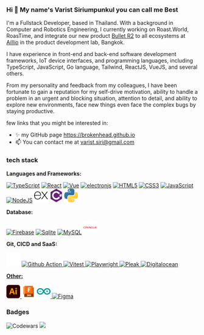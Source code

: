 ### Hi 👋 My name's Varist Siriumpunkul you can call me Best

I'm a Fullstack Developer, based in Thailand. With a background in Computer and Robotics Engineering, I currently working on Roast.World, RoasTime, and integrate our new product [Bullet R2](https://aillio.com/?page_id=36927) to all ecosystems at [Aillio](https://aillio.com/) in the product development lab, Bangkok.

I have experience in front-end and back-end software development frameworks, IoT device interfaces, and programming languages, including TypeScript, JavaScript, Go language, Tailwind, ReactJS, VueJS, and several others.

From my personality and feedback from my colleagues, I have been fortunate to gain a reputation for my self-drive motivation, ability to handle a problem in an urgent and blocking situation, attention to detail, and ability to explore new environments, face new things even face the complex bugs by staying productive.

few links that you might be interested in:
- ✨ my GitHub page https://brokenhead.github.io
- 📫 You can contact me at varist.siri@gmail.com
  
### tech stack

**Languages and Frameworks:**
<p align="left">
<a href="https://www.typescriptlang.org/" target="_blank" rel="noreferrer"><img src="https://raw.githubusercontent.com/danielcranney/readme-generator/main/public/icons/skills/typescript-colored.svg" width="36" height="36" alt="TypeScript" /></a>  
<a href="https://reactjs.org/" target="_blank" rel="noreferrer"><img src="https://raw.githubusercontent.com/danielcranney/readme-generator/main/public/icons/skills/react-colored.svg" width="36" height="36" alt="React" /></a>
<a href="https://vuejs.org/" target="_blank" rel="noreferrer"><img src="https://raw.githubusercontent.com/danielcranney/profileme-dev/refs/heads/main/public/icons/skills/vuejs-colored.svg" width="36" height="36" alt="Vue" /></a>
<a href="https://www.electronjs.org/" target="_blank" rel="noreferrer"><img src="https://github.com/user-attachments/assets/b6bf4506-012d-4def-984b-ef03231a9bd7" width="36" height="36" alt="electronjs" /></a>
<a href="https://developer.mozilla.org/en-US/docs/Glossary/HTML5" target="_blank" rel="noreferrer"><img src="https://raw.githubusercontent.com/danielcranney/readme-generator/main/public/icons/skills/html5-colored.svg" width="36" height="36" alt="HTML5" /></a>
<a href="https://www.w3.org/TR/CSS/#css" target="_blank" rel="noreferrer"><img src="https://raw.githubusercontent.com/danielcranney/readme-generator/main/public/icons/skills/css3-colored.svg" width="36" height="36" alt="CSS3" /></a>
<a href="https://developer.mozilla.org/en-US/docs/Web/JavaScript" target="_blank" rel="noreferrer"><img src="https://raw.githubusercontent.com/danielcranney/readme-generator/main/public/icons/skills/javascript-colored.svg" width="36" height="36" alt="JavaScript" /></a>
<a href="https://nodejs.org/en/" target="_blank" rel="noreferrer"><img src="https://raw.githubusercontent.com/danielcranney/readme-generator/main/public/icons/skills/nodejs-colored.svg" width="36" height="36" alt="NodeJS" /></a>
<a href="https://expressjs.com/" target="_blank" rel="noreferrer"><img src="https://github.com/BrokenHead/BrokenHead/blob/main/image/express_icon.jpg?raw=true" width="36" height="36" alt="Express" /></a>
<a href="https://www.w3schools.com/cs/index.php" target="_blank" rel="noreferrer"><img src="https://github.com/devicons/devicon/blob/master/icons/csharp/csharp-plain.svg" width="36" height="36" alt="csharp" /></a>
<a href="https://www.python.org" target="_blank"> <img  width="36px" src="https://github.com/Aakarsh-B/trying-repos/blob/master/python-5.svg?raw=true" alt="Python"/></a>  
</p>

**Database:**
<p align="left">
<a href="https://firebase.google.com/" target="_blank" rel="noreferrer"><img src="https://raw.githubusercontent.com/danielcranney/profileme-dev/refs/heads/main/public/icons/skills/firebase-colored.svg" width="36" height="36" alt="Firebase" /></a>
<a href="https://www.sqlite.org/" target="_blank" rel="noreferrer"><img src="https://github.com/user-attachments/assets/8ebbd823-cb2a-4398-b389-ca5671bf98f2" width="36" height="36" alt="Sqlite" /></a>
<a href="https://www.mysql.com/" target="_blank" rel="noreferrer"><img src="https://raw.githubusercontent.com/danielcranney/readme-generator/main/public/icons/skills/mysql-colored.svg" width="36" height="36" alt="MySQL" /></a>  
<a href="https://www.oracle.com/" target="_blank" rel="noreferrer"><img src="https://raw.githubusercontent.com/BrokenHead/BrokenHead/6c5942359b812b1bf57f509967511eda52741984/image/oracle_icon.svg"  width="36" height="36" alt="Oracle" /></a>
</p>

**Git, CICD and SaaS:**
<p align="left">
<a href="https://github.com" target="_blank" rel="noreferrer"><img src="https://raw.githubusercontent.com/BrokenHead/BrokenHead/510f84fb217c7576e75d2b77585dbce33725d662/image/github_icon.svg" width="36" height="36" alt="github" /></a>    
<a href="https://github.com/features/actions" rel="noreferrer"><img src="https://github.com/user-attachments/assets/efd5cd1b-ce56-457e-958d-67076471f9c2" width="80" height="36" alt="Github Action" />
<a href="https://vitest.dev/" rel="noreferrer"><img src="https://github.com/user-attachments/assets/6eb5d50e-3627-4f70-995a-67f91eb96803" width="36" height="36" alt="Vitest" />
<a href="https://playwright.dev/" rel="noreferrer"><img src="https://github.com/user-attachments/assets/b0c40446-e81d-4e76-871e-40cd59f2186c" width="36" height="36" alt="Playwright" />
<a href="https://www.plesk.com/" rel="noreferrer"><img src="https://github.com/user-attachments/assets/f6ad81d3-694c-4eee-b0c6-4f9331a2e71a" width="36" height="36" alt="Pleak" />
<a href="https://www.digitalocean.com/" rel="noreferrer"><img src="https://github.com/user-attachments/assets/7d6503ee-cc76-4a9c-a6a9-5d80c88c7d74" width="36" height="36" alt="Digitalocean" />
</p>
  
**Other:**
<p align="left">
<a href="https://www.adobe.com/in/products/illustrator.html" target="_blank" rel="noreferrer"> <img width="36px" src="https://github.com/Aakarsh-B/trying-repos/blob/master/illustrator.png?raw=true" alt="Illustrator"/> </a>  
<a href="https://asean.autodesk.com/products/fusion-360/overview" target="_blank" rel="noreferrer"><img src="https://github.com/BrokenHead/BrokenHead/blob/main/image/365_icon.png?raw=true" width="36" height="36" alt="365" /></a>
<a href="https://www.arduino.cc/" target="_blank" rel="noreferrer"> <img width="36px" src="https://github.com/BrokenHead/BrokenHead/blob/main/image/arduino_icon.png?raw=true" alt="arduino"/> </a> 
<a href="https://www.figma.com/" target="_blank" rel="noreferrer"> <img width="36px" src="https://github.com/user-attachments/assets/22bb34d4-65a3-42c7-b341-5eb170d2afe6" alt="Figma"/> </a> 
</p>




### Badges
![Codewars](https://github.r2v.ch/codewars?user=LemonIcedTea&top_languages=true)
![](https://leetcard.jacoblin.cool/Varist_S?site=us)
<!--
**BrokenHead/BrokenHead** is a ✨ _special_ ✨ repository because its `README.md` (this file) appears on your GitHub profile.

Here are some ideas to get you started:

- 🔭 I’m currently working on ...
- 🌱 I’m currently learning ...
- 👯 I’m looking to collaborate on ...
- 🤔 I’m looking for help with ...
- 💬 Ask me about ...
- 📫 How to reach me: ...
- 😄 Pronouns: ...
- ⚡ Fun fact: ...
-->
